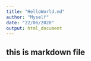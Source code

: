 ```yaml
---
title: "HelloWorld.md"
author: "Myself"
date: "22/06/2020"
output: html_document
---
```


## this is markdown file